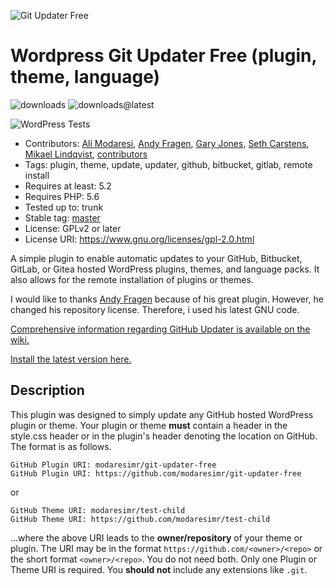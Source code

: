 ![Git Updater Free](./assets/GitHub_Updater_logo_small.png)

# Wordpress Git Updater Free (plugin, theme, language)

![downloads](https://img.shields.io/github/downloads/modaresimr/git-updater-free/total) ![downloads@latest](https://img.shields.io/github/downloads/modaresimr/git-updater-free/latest/total)

![WordPress Tests](https://github.com/modaresimr/git-updater-free/workflows/WordPress%20Tests/badge.svg)

* Contributors: [Ali Modaresi](https://github.com/modaresimr), [Andy Fragen](https://github.com/afragen), [Gary Jones](https://github.com/GaryJones), [Seth Carstens](https://github.com/sethcarstens), [Mikael Lindqvist](https://github.com/limikael), [contributors](https://github.com/modaresimr/git-updater-free/graphs/contributors)
* Tags: plugin, theme, update, updater, github, bitbucket, gitlab, remote install
* Requires at least: 5.2
* Requires PHP: 5.6
* Tested up to: trunk
* Stable tag: [master](https://github.com/modaresimr/git-updater-free/releases/latest)
* License: GPLv2 or later
* License URI: <https://www.gnu.org/licenses/gpl-2.0.html>

A simple plugin to enable automatic updates to your GitHub, Bitbucket, GitLab, or Gitea hosted WordPress plugins, themes, and language packs. It also allows for the remote installation of plugins or themes.

I would like to thanks [Andy Fragen](https://github.com/afragen) because of his great plugin. However, he changed his repository license. Therefore, i used his latest GNU code.

[Comprehensive information regarding GitHub Updater is available on the wiki.](https://github.com/modaresimr/git-updater-free/wiki)

[Install the latest version here.](https://github.com/modaresimr/git-updater-free/releases/latest)

## Description

This plugin was designed to simply update any GitHub hosted WordPress plugin or theme. Your plugin or theme **must** contain a header in the style.css header or in the plugin's header denoting the location on GitHub. The format is as follows.

    GitHub Plugin URI: modaresimr/git-updater-free
    GitHub Plugin URI: https://github.com/modaresimr/git-updater-free

or

    GitHub Theme URI: modaresimr/test-child
    GitHub Theme URI: https://github.com/modaresimr/test-child

...where the above URI leads to the __owner/repository__ of your theme or plugin. The URI may be in the format `https://github.com/<owner>/<repo>` or the short format `<owner>/<repo>`. You do not need both. Only one Plugin or Theme URI is required. You **should not** include any extensions like `.git`.

